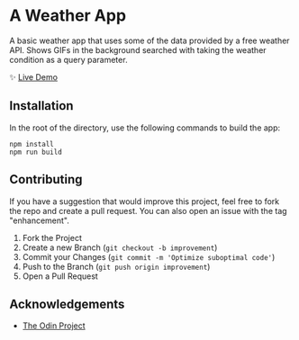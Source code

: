# A Weather App

A basic weather app that uses some of the data provided by a free weather API. Shows GIFs in the background searched with taking the weather condition as a query parameter.

✨ [Live Demo](https://pixie-cheeks.github.io/weather-app/)

## Installation

In the root of the directory, use the following commands to build the app:

```shell
npm install
npm run build
```

## Contributing

If you have a suggestion that would improve this project, feel free to fork the repo and create a pull request. You can also open an issue with the tag "enhancement".

1. Fork the Project
2. Create a new Branch (`git checkout -b improvement`)
3. Commit your Changes (`git commit -m 'Optimize suboptimal code'`)
4. Push to the Branch (`git push origin improvement`)
5. Open a Pull Request

## Acknowledgements

- [The Odin Project](https://theodinproject.com)
